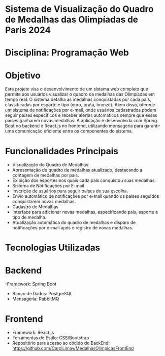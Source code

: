 # Sistema de Visualização do Quadro de Medalhas das Olimpíadas de Paris 2024

# Disciplina: Programação Web

# Objetivo
Este projeto visa o desenvolvimento de um sistema web completo que permite aos usuários visualizar o quadro de medalhas das Olimpíadas em tempo real. O sistema detalha as medalhas conquistadas por cada país, classificadas por esporte e tipo (ouro, prata, bronze). Além disso, oferece um sistema de notificações por e-mail, onde usuários cadastrados podem seguir países específicos e receber alertas automáticos sempre que esses países ganharem novas medalhas. A aplicação é desenvolvida com Spring Boot no backend e React.js no frontend, utilizando mensageria para garantir uma comunicação eficiente entre os componentes do sistema.

# Funcionalidades Principais
- Visualização do Quadro de Medalhas
- Apresentação do quadro de medalhas atualizado, destacando a contagem de medalhas por país.
- Exibição dos esportes nos quais cada país conquistou suas medalhas.
- Sistema de Notificações por E-mail
- Inscrição de usuários para seguir países de sua escolha.
- Envio automático de notificações por e-mail quando os países seguidos conquistarem novas medalhas.
- Cadastro de Medalhas
- Interface para adicionar novas medalhas, especificando país, esporte e tipo de medalha.
- Atualização automática do quadro de medalhas e disparo de notificações por e-mail após o registro de novas medalhas.

# Tecnologias Utilizadas

# Backend 
-Framework: Spring Boot
- Banco de Dados: PostgreSQL
- Mensageria: RabbitMQ

# Frontend
- Framework: React.js
- Ferramentas de Estilo: CSS/Bootstrap
- Repositório para acesso ao códido do BackEnd: https://github.com/CarolLimav/MedalhasOlimpicasFrontEnd
